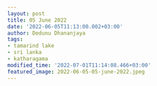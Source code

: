 ```yaml
---
layout: post
title: 05 June 2022
date: '2022-06-05T11:13:00.002+03:00'
author: Dedunu Dhananjaya
tags:
- tamarind lake
- sri lanka
- katharagama
modified_time: '2022-07-01T11:14:08.466+03:00'
featured_image: 2022-06-05-05-june-2022.jpeg
---
```

